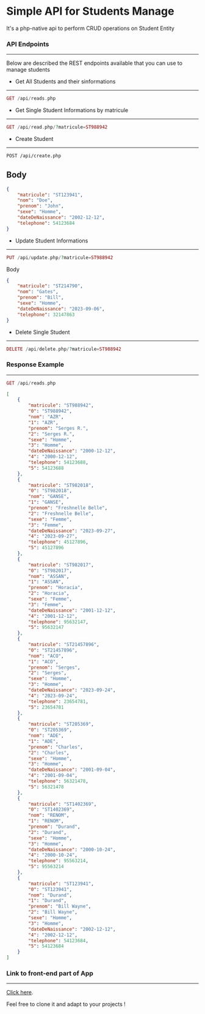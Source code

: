 # Simple API for Students Manage 

It's a php-native api to perform CRUD operations on Student Entity

### API Endpoints
---------------

Below are described the REST endpoints available that you can use to manage students

- Get All Students and their sinformations
---------------

```php
GET /api/reads.php
```

- Get Single Student Informations by matricule
---------------

```php
GET /api/read.php/?matricule=ST988942
```

- Create Student
---------------

```sh
POST /api/create.php
```

Body
---------------

```json
{
    "matricule": "ST123941",
    "nom": "Doe",
    "prenom": "John",
    "sexe": "Homme",
    "dateDeNaissance": "2002-12-12",
    "telephone": 54123684
}
```

- Update Student Informations
---------------

```php
PUT /api/update.php/?matricule=ST988942
```

Body

```json
{
    "matricule": "ST214790",
    "nom": "Gates",
    "prenom": "Bill",
    "sexe": "Homme",
    "dateDeNaissance": "2023-09-06",
    "telephone": 32147863
}
```

- Delete Single Student
---------------

```php
DELETE /api/delete.php/?matricule=ST988942
```

### Response Example
---------------

```php
GET /api/reads.php
```

```json
[
    {
        "matricule": "ST988942",
        "0": "ST988942",
        "nom": "AZR",
        "1": "AZR",
        "prenom": "Serges R.",
        "2": "Serges R.",
        "sexe": "Homme",
        "3": "Homme",
        "dateDeNaissance": "2000-12-12",
        "4": "2000-12-12",
        "telephone": 54123688,
        "5": 54123688
    },
    {
        "matricule": "ST982018",
        "0": "ST982018",
        "nom": "GANSE",
        "1": "GANSE",
        "prenom": "Freshnelle Belle",
        "2": "Freshnelle Belle",
        "sexe": "Femme",
        "3": "Femme",
        "dateDeNaissance": "2023-09-27",
        "4": "2023-09-27",
        "telephone": 45127896,
        "5": 45127896
    },
    {
        "matricule": "ST982017",
        "0": "ST982017",
        "nom": "ASSAN",
        "1": "ASSAN",
        "prenom": "Horacia",
        "2": "Horacia",
        "sexe": "Femme",
        "3": "Femme",
        "dateDeNaissance": "2001-12-12",
        "4": "2001-12-12",
        "telephone": 95632147,
        "5": 95632147
    },
    {
        "matricule": "ST21457896",
        "0": "ST21457896",
        "nom": "ACO",
        "1": "ACO",
        "prenom": "Serges",
        "2": "Serges",
        "sexe": "Homme",
        "3": "Homme",
        "dateDeNaissance": "2023-09-24",
        "4": "2023-09-24",
        "telephone": 23654781,
        "5": 23654781
    },
    {
        "matricule": "ST205369",
        "0": "ST205369",
        "nom": "ADE",
        "1": "ADE",
        "prenom": "Charles",
        "2": "Charles",
        "sexe": "Homme",
        "3": "Homme",
        "dateDeNaissance": "2001-09-04",
        "4": "2001-09-04",
        "telephone": 56321478,
        "5": 56321478
    },
    {
        "matricule": "ST1402369",
        "0": "ST1402369",
        "nom": "RENOM",
        "1": "RENOM",
        "prenom": "Durand",
        "2": "Durand",
        "sexe": "Homme",
        "3": "Homme",
        "dateDeNaissance": "2000-10-24",
        "4": "2000-10-24",
        "telephone": 95563214,
        "5": 95563214
    },
    {
        "matricule": "ST123941",
        "0": "ST123941",
        "nom": "Durand",
        "1": "Durand",
        "prenom": "Bill Wayne",
        "2": "Bill Wayne",
        "sexe": "Homme",
        "3": "Homme",
        "dateDeNaissance": "2002-12-12",
        "4": "2002-12-12",
        "telephone": 54123684,
        "5": 54123684
    }
]
```


### Link to front-end part of App
---------------

[Click here](https://github.com/fredagbona/frontStudentApp "Front-end part").

Feel free to clone it and adapt to your projects !
